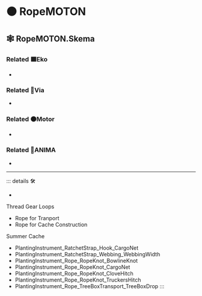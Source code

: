 # 🟠 <motor>RopeMOTON</motor>

## 🕸 RopeMOTON.Skema

### Related 🟩<ekos>Eko</ekos>

-

### Related 🔻<via>Via</via>

-

### Related 🟠<motor>Motor</motor>

-

### Related 💜<anima>ANIMA</anima>

-

---

<!-- =================================================== -->
<!-- =================================================== -->
<!-- =================================================== -->
<!-- =================================================== -->
<!-- =================================================== -->
::: details 🛠

-

Thread Gear Loops

- Rope for Tranport
- Rope for Cache Construction

Summer Cache

- PlantingInstrument_RatchetStrap_Hook_CargoNet
- PlantingInstrument_RatchetStrap_Webbing_WebbingWidth
- PlantingInstrument_Rope_RopeKnot_BowlineKnot
- PlantingInstrument_Rope_RopeKnot_CargoNet
- PlantingInstrument_Rope_RopeKnot_CloveHitch
- PlantingInstrument_Rope_RopeKnot_TruckersHitch
- PlantingInstrument_Rope_TreeBoxTransport_TreeBoxDrop
:::

